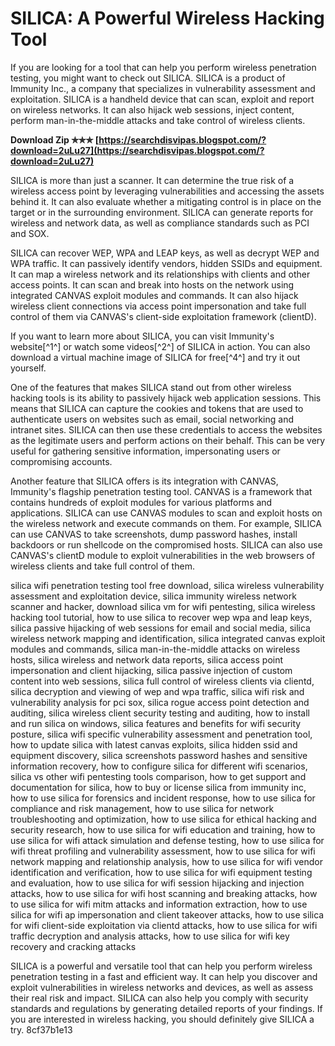 # SILICA: A Powerful Wireless Hacking Tool
 
If you are looking for a tool that can help you perform wireless penetration testing, you might want to check out SILICA. SILICA is a product of Immunity Inc., a company that specializes in vulnerability assessment and exploitation. SILICA is a handheld device that can scan, exploit and report on wireless networks. It can also hijack web sessions, inject content, perform man-in-the-middle attacks and take control of wireless clients.
 
**Download Zip ✯✯✯ [https://searchdisvipas.blogspot.com/?download=2uLu27](https://searchdisvipas.blogspot.com/?download=2uLu27)**


 
SILICA is more than just a scanner. It can determine the true risk of a wireless access point by leveraging vulnerabilities and accessing the assets behind it. It can also evaluate whether a mitigating control is in place on the target or in the surrounding environment. SILICA can generate reports for wireless and network data, as well as compliance standards such as PCI and SOX.
 
SILICA can recover WEP, WPA and LEAP keys, as well as decrypt WEP and WPA traffic. It can passively identify vendors, hidden SSIDs and equipment. It can map a wireless network and its relationships with clients and other access points. It can scan and break into hosts on the network using integrated CANVAS exploit modules and commands. It can also hijack wireless client connections via access point impersonation and take full control of them via CANVAS's client-side exploitation framework (clientD).
 
If you want to learn more about SILICA, you can visit Immunity's website[^1^] or watch some videos[^2^] of SILICA in action. You can also download a virtual machine image of SILICA for free[^4^] and try it out yourself.

One of the features that makes SILICA stand out from other wireless hacking tools is its ability to passively hijack web application sessions. This means that SILICA can capture the cookies and tokens that are used to authenticate users on websites such as email, social networking and intranet sites. SILICA can then use these credentials to access the websites as the legitimate users and perform actions on their behalf. This can be very useful for gathering sensitive information, impersonating users or compromising accounts.
 
Another feature that SILICA offers is its integration with CANVAS, Immunity's flagship penetration testing tool. CANVAS is a framework that contains hundreds of exploit modules for various platforms and applications. SILICA can use CANVAS modules to scan and exploit hosts on the wireless network and execute commands on them. For example, SILICA can use CANVAS to take screenshots, dump password hashes, install backdoors or run shellcode on the compromised hosts. SILICA can also use CANVAS's clientD module to exploit vulnerabilities in the web browsers of wireless clients and take full control of them.
 
silica wifi penetration testing tool free download,  silica wireless vulnerability assessment and exploitation device,  silica immunity wireless network scanner and hacker,  download silica vm for wifi pentesting,  silica wireless hacking tool tutorial,  how to use silica to recover wep wpa and leap keys,  silica passive hijacking of web sessions for email and social media,  silica wireless network mapping and identification,  silica integrated canvas exploit modules and commands,  silica man-in-the-middle attacks on wireless hosts,  silica wireless and network data reports,  silica access point impersonation and client hijacking,  silica passive injection of custom content into web sessions,  silica full control of wireless clients via clientd,  silica decryption and viewing of wep and wpa traffic,  silica wifi risk and vulnerability analysis for pci sox,  silica rogue access point detection and auditing,  silica wireless client security testing and auditing,  how to install and run silica on windows,  silica features and benefits for wifi security posture,  silica wifi specific vulnerability assessment and penetration tool,  how to update silica with latest canvas exploits,  silica hidden ssid and equipment discovery,  silica screenshots password hashes and sensitive information recovery,  how to configure silica for different wifi scenarios,  silica vs other wifi pentesting tools comparison,  how to get support and documentation for silica,  how to buy or license silica from immunity inc,  how to use silica for forensics and incident response,  how to use silica for compliance and risk management,  how to use silica for network troubleshooting and optimization,  how to use silica for ethical hacking and security research,  how to use silica for wifi education and training,  how to use silica for wifi attack simulation and defense testing,  how to use silica for wifi threat profiling and vulnerability assessment,  how to use silica for wifi network mapping and relationship analysis,  how to use silica for wifi vendor identification and verification,  how to use silica for wifi equipment testing and evaluation,  how to use silica for wifi session hijacking and injection attacks,  how to use silica for wifi host scanning and breaking attacks,  how to use silica for wifi mitm attacks and information extraction,  how to use silica for wifi ap impersonation and client takeover attacks,  how to use silica for wifi client-side exploitation via clientd attacks,  how to use silica for wifi traffic decryption and analysis attacks,  how to use silica for wifi key recovery and cracking attacks
 
SILICA is a powerful and versatile tool that can help you perform wireless penetration testing in a fast and efficient way. It can help you discover and exploit vulnerabilities in wireless networks and devices, as well as assess their real risk and impact. SILICA can also help you comply with security standards and regulations by generating detailed reports of your findings. If you are interested in wireless hacking, you should definitely give SILICA a try.
 8cf37b1e13
 
